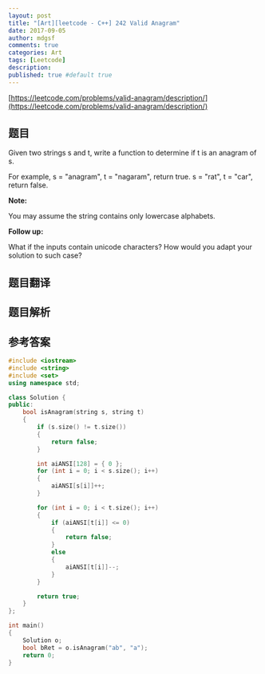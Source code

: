 ```yaml
---
layout: post
title: "[Art][leetcode - C++] 242 Valid Anagram"
date: 2017-09-05
author: mdgsf
comments: true
categories: Art
tags: [Leetcode]
description:
published: true #default true
---
```


[https://leetcode.com/problems/valid-anagram/description/](https://leetcode.com/problems/valid-anagram/description/)

## 题目

Given two strings s and t, write a function to determine if t is an anagram of s.

For example,
s = "anagram", t = "nagaram", return true.
s = "rat", t = "car", return false.

**Note:**

You may assume the string contains only lowercase alphabets.

**Follow up:**

What if the inputs contain unicode characters? How would you adapt your solution to such case?

## 题目翻译

## 题目解析

## 参考答案

```c++
#include <iostream>
#include <string>
#include <set>
using namespace std;

class Solution {
public:
	bool isAnagram(string s, string t) 
	{
		if (s.size() != t.size())
		{
			return false;
		}

		int aiANSI[128] = { 0 };
		for (int i = 0; i < s.size(); i++)
		{
			aiANSI[s[i]]++;
		}

		for (int i = 0; i < t.size(); i++)
		{
			if (aiANSI[t[i]] <= 0)
			{
				return false;
			}
			else
			{
				aiANSI[t[i]]--;
			}
		}

		return true;
	}
};

int main()
{
	Solution o;
	bool bRet = o.isAnagram("ab", "a");
	return 0;
}
```

